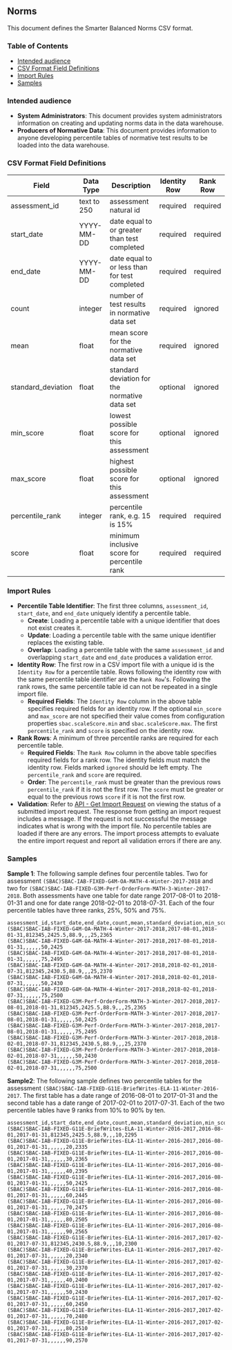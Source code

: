 ## Norms
This document defines the Smarter Balanced Norms CSV format.

### Table of Contents

* [Intended audience](#intended-audience)
* [CSV Format Field Definitions](#csv-format-field-definitions)
* [Import Rules](#import-rules)
* [Samples](#samples)

### Intended audience
- **System Administrators**: This document provides system administrators information on creating and updating norms data in the data warehouse.
- **Producers of Normative Data**: This document provides information to anyone developing percentile tables of normative test results to be loaded into the data warehouse.

### CSV Format Field Definitions

| Field               | Data Type       | Description                                     | Identity Row | Rank Row |
|---------------------|-----------------|-------------------------------------------------|--------------|----------|
| assessment_id       | text to 250     | assessment natural id                           | required     | required |
| start_date          | YYYY-MM-DD      | date equal to or greater than test completed    | required     | required |
| end_date            | YYYY-MM-DD      | date equal to or less than for test completed   | required     | required |
| count               | integer         | number of test results in normative data set    | required     | ignored  |
| mean                | float           | mean score for the normative data set           | required     | ignored  |
| standard_deviation  | float           | standard deviation for the normative data set   | optional     | ignored  |
| min_score           | float           | lowest possible score for this assessment       | optional     | ignored  |
| max_score           | float           | highest possible score for this assessment      | optional     | ignored  |
| percentile_rank     | integer         | percentile rank, e.g. 15 is 15%                 | required     | required |
| score               | float           | minimum inclusive score for percentile rank     | required     | required |

### Import Rules
- **Percentile Table Identifier**: The first three columns, `assessment_id`, `start_date`, and `end_date` uniquely identify a percentile table.
  - **Create**: Loading a percentile table with a unique identifier that does not exist creates it.
  - **Update**: Loading a percentile table with the same unique identifier replaces the existing table.
  - **Overlap**: Loading a percentile table with the same `assessment_id` and overlapping `start_date` and `end_date` produces a validation error.
- **Identity Row**: The first row in a CSV import file with a unique id is the `Identity Row` for a percentile table.  Rows following the identity row with the same percentile table identifier are the `Rank Row`'s.  Following the rank rows, the same percentile table id can not be repeated in a single import file.
  - **Required Fields**: The `Identity Row` column in the above table specifies required fields for an identity row. If the optional `min_score` and `max_score` are not specified their value comes from configuration properties `sbac.scaleScore.min` and `sbac.scaleScore.max`. The first `percentile_rank` and `score` is specified on the identity row.
- **Rank Rows**: A minimum of three percentile ranks are required for each percentile table.
  - **Required Fields**: The `Rank Row` column in the above table specifies required fields for a rank row. The identity fields must match the identity row.  Fields marked `ignored` should be left empty.  The `percentile_rank` and `score` are required.
  - **Order**: The `percentile_rank` must be greater than the previous rows `percentile_rank` if it is not the first row.  The `score` must be greater or equal to the previous rows `score` if it is not the first row.
- **Validation**: Refer to [API - Get Import Request](API.md#get-import-request) on viewing the status of a submitted import request.  The response from getting an import request includes a message.  If the request is not successsful the message indicates what is wrong with the import file. No percentile tables are loaded if there are any errors.  The import process attempts to evaluate the entire import request and report all validation errors if there are any.

                                                                                                                                                                          
### Samples
**Sample 1**: The following sample defines four percentile tables.  Two for assessment `(SBAC)SBAC-IAB-FIXED-G4M-OA-MATH-4-Winter-2017-2018` and two for `(SBAC)SBAC-IAB-FIXED-G3M-Perf-OrderForm-MATH-3-Winter-2017-2018`. Both assessments have one table for date range 2017-08-01 to 2018-01-31 and one for date range 2018-02-01 to 2018-07-31. Each of the four percentile tables have three ranks, 25%, 50% and 75%.

```csv
assessment_id,start_date,end_date,count,mean,standard_deviation,min_score,max_score,percentile_rank,score
(SBAC)SBAC-IAB-FIXED-G4M-OA-MATH-4-Winter-2017-2018,2017-08-01,2018-01-31,812345,2425.5,88.9,,,25,2365
(SBAC)SBAC-IAB-FIXED-G4M-OA-MATH-4-Winter-2017-2018,2017-08-01,2018-01-31,,,,,,50,2425
(SBAC)SBAC-IAB-FIXED-G4M-OA-MATH-4-Winter-2017-2018,2017-08-01,2018-01-31,,,,,,75,2495
(SBAC)SBAC-IAB-FIXED-G4M-OA-MATH-4-Winter-2017-2018,2018-02-01,2018-07-31,812345,2430.5,88.9,,,25,2370
(SBAC)SBAC-IAB-FIXED-G4M-OA-MATH-4-Winter-2017-2018,2018-02-01,2018-07-31,,,,,,50,2430
(SBAC)SBAC-IAB-FIXED-G4M-OA-MATH-4-Winter-2017-2018,2018-02-01,2018-07-31,,,,,,75,2500
(SBAC)SBAC-IAB-FIXED-G3M-Perf-OrderForm-MATH-3-Winter-2017-2018,2017-08-01,2018-01-31,812345,2425.5,88.9,,,25,2365
(SBAC)SBAC-IAB-FIXED-G3M-Perf-OrderForm-MATH-3-Winter-2017-2018,2017-08-01,2018-01-31,,,,,,50,2425
(SBAC)SBAC-IAB-FIXED-G3M-Perf-OrderForm-MATH-3-Winter-2017-2018,2017-08-01,2018-01-31,,,,,,75,2495
(SBAC)SBAC-IAB-FIXED-G3M-Perf-OrderForm-MATH-3-Winter-2017-2018,2018-02-01,2018-07-31,812345,2430.5,88.9,,,25,2370
(SBAC)SBAC-IAB-FIXED-G3M-Perf-OrderForm-MATH-3-Winter-2017-2018,2018-02-01,2018-07-31,,,,,,50,2430
(SBAC)SBAC-IAB-FIXED-G3M-Perf-OrderForm-MATH-3-Winter-2017-2018,2018-02-01,2018-07-31,,,,,,75,2500
```

**Sample2**: The following sample defines two percentile tables for the assessment `(SBAC)SBAC-IAB-FIXED-G11E-BriefWrites-ELA-11-Winter-2016-2017`. The first table has a date range of 2016-08-01 to 2017-01-31 and the second table has a date range of 2017-02-01 to 2017-07-31. Each of the two percentile tables have 9 ranks from 10% to 90% by ten.
```csv
assessment_id,start_date,end_date,count,mean,standard_deviation,min_score,max_score,percentile_rank,score
(SBAC)SBAC-IAB-FIXED-G11E-BriefWrites-ELA-11-Winter-2016-2017,2016-08-01,2017-01-31,812345,2425.5,88.9,,,10,2295
(SBAC)SBAC-IAB-FIXED-G11E-BriefWrites-ELA-11-Winter-2016-2017,2016-08-01,2017-01-31,,,,,,20,2335
(SBAC)SBAC-IAB-FIXED-G11E-BriefWrites-ELA-11-Winter-2016-2017,2016-08-01,2017-01-31,,,,,,30,2365
(SBAC)SBAC-IAB-FIXED-G11E-BriefWrites-ELA-11-Winter-2016-2017,2016-08-01,2017-01-31,,,,,,40,2395
(SBAC)SBAC-IAB-FIXED-G11E-BriefWrites-ELA-11-Winter-2016-2017,2016-08-01,2017-01-31,,,,,,50,2425
(SBAC)SBAC-IAB-FIXED-G11E-BriefWrites-ELA-11-Winter-2016-2017,2016-08-01,2017-01-31,,,,,,60,2445
(SBAC)SBAC-IAB-FIXED-G11E-BriefWrites-ELA-11-Winter-2016-2017,2016-08-01,2017-01-31,,,,,,70,2475
(SBAC)SBAC-IAB-FIXED-G11E-BriefWrites-ELA-11-Winter-2016-2017,2016-08-01,2017-01-31,,,,,,80,2505
(SBAC)SBAC-IAB-FIXED-G11E-BriefWrites-ELA-11-Winter-2016-2017,2016-08-01,2017-01-31,,,,,,90,2565
(SBAC)SBAC-IAB-FIXED-G11E-BriefWrites-ELA-11-Winter-2016-2017,2017-02-01,2017-07-31,812345,2430.5,88.9,,,10,2300
(SBAC)SBAC-IAB-FIXED-G11E-BriefWrites-ELA-11-Winter-2016-2017,2017-02-01,2017-07-31,,,,,,20,2340
(SBAC)SBAC-IAB-FIXED-G11E-BriefWrites-ELA-11-Winter-2016-2017,2017-02-01,2017-07-31,,,,,,30,2370
(SBAC)SBAC-IAB-FIXED-G11E-BriefWrites-ELA-11-Winter-2016-2017,2017-02-01,2017-07-31,,,,,,40,2400
(SBAC)SBAC-IAB-FIXED-G11E-BriefWrites-ELA-11-Winter-2016-2017,2017-02-01,2017-07-31,,,,,,50,2430
(SBAC)SBAC-IAB-FIXED-G11E-BriefWrites-ELA-11-Winter-2016-2017,2017-02-01,2017-07-31,,,,,,60,2450
(SBAC)SBAC-IAB-FIXED-G11E-BriefWrites-ELA-11-Winter-2016-2017,2017-02-01,2017-07-31,,,,,,70,2480
(SBAC)SBAC-IAB-FIXED-G11E-BriefWrites-ELA-11-Winter-2016-2017,2017-02-01,2017-07-31,,,,,,80,2510
(SBAC)SBAC-IAB-FIXED-G11E-BriefWrites-ELA-11-Winter-2016-2017,2017-02-01,2017-07-31,,,,,,90,2570
```